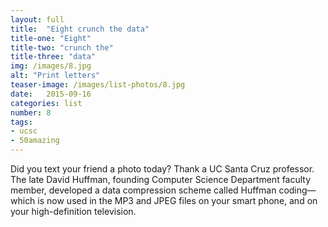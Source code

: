 ```yaml
---
layout: full
title:  "Eight crunch the data"
title-one: "Eight"
title-two: "crunch the"
title-three: "data"
img: /images/8.jpg
alt: "Print letters"
teaser-image: /images/list-photos/8.jpg
date:   2015-09-16
categories: list
number: 8
tags:
- ucsc
- 50amazing
---
```

Did you text your friend a photo today? Thank a UC Santa Cruz professor. The late David Huffman, founding Computer Science Department faculty member, developed a data compression scheme called Huffman coding—which is now used in the MP3 and JPEG files on your smart phone, and on your high-definition television.
